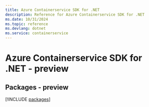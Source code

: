 ```yaml
---
title: Azure Containerservice SDK for .NET
description: Reference for Azure Containerservice SDK for .NET
ms.date: 10/31/2024
ms.topic: reference
ms.devlang: dotnet
ms.service: containerservice
---
```

# Azure Containerservice SDK for .NET - preview
## Packages - preview
[!INCLUDE [packages](containerservice-index.md)]